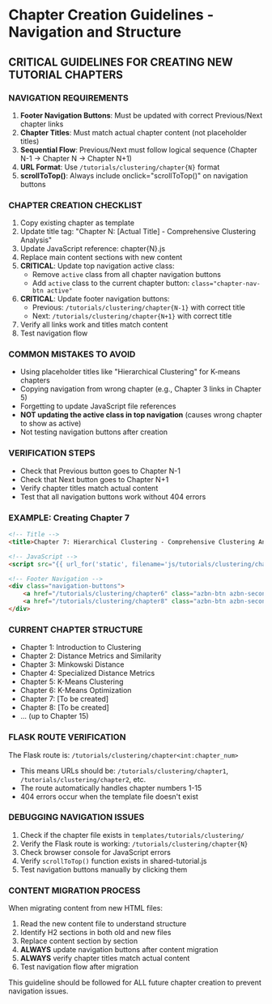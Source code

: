 # Chapter Creation Guidelines - Navigation and Structure

## CRITICAL GUIDELINES FOR CREATING NEW TUTORIAL CHAPTERS

### NAVIGATION REQUIREMENTS
1. **Footer Navigation Buttons**: Must be updated with correct Previous/Next chapter links
2. **Chapter Titles**: Must match actual chapter content (not placeholder titles)
3. **Sequential Flow**: Previous/Next must follow logical sequence (Chapter N-1 → Chapter N → Chapter N+1)
4. **URL Format**: Use `/tutorials/clustering/chapter{N}` format
5. **scrollToTop()**: Always include onclick="scrollToTop()" on navigation buttons

### CHAPTER CREATION CHECKLIST
1. Copy existing chapter as template
2. Update title tag: "Chapter N: [Actual Title] - Comprehensive Clustering Analysis"
3. Update JavaScript reference: chapter{N}.js
4. Replace main content sections with new content
5. **CRITICAL**: Update top navigation active class:
   - Remove `active` class from all chapter navigation buttons
   - Add `active` class to the current chapter button: `class="chapter-nav-btn active"`
6. **CRITICAL**: Update footer navigation buttons:
   - Previous: `/tutorials/clustering/chapter{N-1}` with correct title
   - Next: `/tutorials/clustering/chapter{N+1}` with correct title
7. Verify all links work and titles match content
8. Test navigation flow

### COMMON MISTAKES TO AVOID
- Using placeholder titles like "Hierarchical Clustering" for K-means chapters
- Copying navigation from wrong chapter (e.g., Chapter 3 links in Chapter 5)
- Forgetting to update JavaScript file references
- **NOT updating the active class in top navigation** (causes wrong chapter to show as active)
- Not testing navigation buttons after creation

### VERIFICATION STEPS
- Check that Previous button goes to Chapter N-1
- Check that Next button goes to Chapter N+1
- Verify chapter titles match actual content
- Test that all navigation buttons work without 404 errors

### EXAMPLE: Creating Chapter 7
```html
<!-- Title -->
<title>Chapter 7: Hierarchical Clustering - Comprehensive Clustering Analysis</title>

<!-- JavaScript -->
<script src="{{ url_for('static', filename='js/tutorials/clustering/chapter7.js') }}"></script>

<!-- Footer Navigation -->
<div class="navigation-buttons">
    <a href="/tutorials/clustering/chapter6" class="azbn-btn azbn-secondary" onclick="scrollToTop()">← Chapter 6: K-Means Optimization</a>
    <a href="/tutorials/clustering/chapter8" class="azbn-btn azbn-secondary" onclick="scrollToTop()">Chapter 8: DBSCAN Clustering →</a>
</div>
```

### CURRENT CHAPTER STRUCTURE
- Chapter 1: Introduction to Clustering
- Chapter 2: Distance Metrics and Similarity
- Chapter 3: Minkowski Distance
- Chapter 4: Specialized Distance Metrics
- Chapter 5: K-Means Clustering
- Chapter 6: K-Means Optimization
- Chapter 7: [To be created]
- Chapter 8: [To be created]
- ... (up to Chapter 15)

### FLASK ROUTE VERIFICATION
The Flask route is: `/tutorials/clustering/chapter<int:chapter_num>`
- This means URLs should be: `/tutorials/clustering/chapter1`, `/tutorials/clustering/chapter2`, etc.
- The route automatically handles chapter numbers 1-15
- 404 errors occur when the template file doesn't exist

### DEBUGGING NAVIGATION ISSUES
1. Check if the chapter file exists in `templates/tutorials/clustering/`
2. Verify the Flask route is working: `/tutorials/clustering/chapter{N}`
3. Check browser console for JavaScript errors
4. Verify `scrollToTop()` function exists in shared-tutorial.js
5. Test navigation buttons manually by clicking them

### CONTENT MIGRATION PROCESS
When migrating content from new HTML files:
1. Read the new content file to understand structure
2. Identify H2 sections in both old and new files
3. Replace content section by section
4. **ALWAYS** update navigation buttons after content migration
5. **ALWAYS** verify chapter titles match actual content
6. Test navigation flow after migration

This guideline should be followed for ALL future chapter creation to prevent navigation issues.

